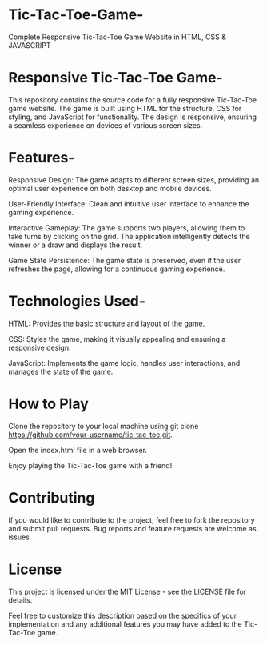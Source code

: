 # Tic-Tac-Toe-Game-
Complete Responsive Tic-Tac-Toe Game Website in HTML, CSS &amp; JAVASCRIPT 

# Responsive Tic-Tac-Toe Game-
This repository contains the source code for a fully responsive Tic-Tac-Toe game website. The game is built using HTML for the structure, CSS for styling, and JavaScript for functionality. The design is responsive, ensuring a seamless experience on devices of various screen sizes.


# Features-
Responsive Design: The game adapts to different screen sizes, providing an optimal user experience on both desktop and mobile devices.

User-Friendly Interface: Clean and intuitive user interface to enhance the gaming experience.

Interactive Gameplay: The game supports two players, allowing them to take turns by clicking on the grid. The application intelligently detects the winner or a draw and displays the result.

Game State Persistence: The game state is preserved, even if the user refreshes the page, allowing for a continuous gaming experience.


# Technologies Used-
HTML: Provides the basic structure and layout of the game.

CSS: Styles the game, making it visually appealing and ensuring a responsive design.

JavaScript: Implements the game logic, handles user interactions, and manages the state of the game.


# How to Play
Clone the repository to your local machine using git clone https://github.com/your-username/tic-tac-toe.git.

Open the index.html file in a web browser.

Enjoy playing the Tic-Tac-Toe game with a friend!

# Contributing
If you would like to contribute to the project, feel free to fork the repository and submit pull requests. Bug reports and feature requests are welcome as issues.

# License
This project is licensed under the MIT License - see the LICENSE file for details.

Feel free to customize this description based on the specifics of your implementation and any additional features you may have added to the Tic-Tac-Toe game.
